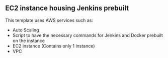 ## EC2 instance housing Jenkins prebuilt
This template uses AWS services such as:
- Auto Scaling
- Script to have the necessary commands for Jenkins and Docker prebuilt on the instance
- EC2 instance (Contains only 1 instance)
- VPC